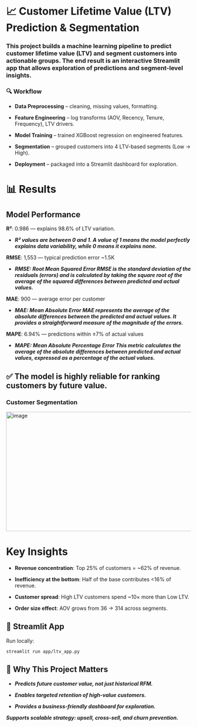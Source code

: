 # 📈 **Customer Lifetime Value (LTV) Prediction & Segmentation**

### This project builds a machine learning pipeline to predict customer lifetime value (LTV) and segment customers into actionable groups. The end result is an interactive Streamlit app that allows exploration of predictions and segment-level insights.

### 🔍 **Workflow**

* **Data Preprocessing** – cleaning, missing values, formatting.

* **Feature Engineering** – log transforms (AOV, Recency, Tenure, Frequency), LTV drivers.

* **Model Training** – trained XGBoost regression on engineered features.

* **Segmentation** – grouped customers into 4 LTV-based segments (Low → High).

* **Deployment** – packaged into a Streamlit dashboard for exploration.

# 📊 **Results**

## Model Performance

**R²**: 0.986 — explains 98.6% of LTV variation.
* ***R² values are between 0 and 1. A value of 1 means the model perfectly explains data variability, while 0 means it explains none.*** 

**RMSE**: 1,553 — typical prediction error ~1.5K
* ***RMSE: Root Mean Squared Error
RMSE is the standard deviation of the residuals (errors) and is calculated by taking the square root of the average of the squared differences between predicted and actual values.***

**MAE**: 900 — average error per customer
* ***MAE: Mean Absolute Error
MAE represents the average of the absolute differences between the predicted and actual values. It provides a straightforward measure of the magnitude of the errors.***

**MAPE**: 6.94% — predictions within ±7% of actual values
* ***MAPE: Mean Absolute Percentage Error
This metric calculates the average of the absolute differences between predicted and actual values, expressed as a percentage of the actual values.***

## ✅ **The model is highly reliable for ranking customers by future value.**

### Customer Segmentation

<img width="1005" height="326" alt="image" src="https://github.com/user-attachments/assets/fa3c5388-1ada-441c-a97e-4e85836ac2f6" />


# **Key Insights**

* **Revenue concentration**: Top 25% of customers = ~62% of revenue.

* **Inefficiency at the bottom**: Half of the base contributes <16% of revenue.

* **Customer spread**: High LTV customers spend ~10× more than Low LTV.

* **Order size effect**: AOV grows from 36 → 314 across segments.

## 🚀 Streamlit App
Run locally:
```
streamlit run app/ltv_app.py
```

## 🔑 Why This Project Matters

* ***Predicts future customer value, not just historical RFM.***

* ***Enables targeted retention of high-value customers.***

* ***Provides a business-friendly dashboard for exploration.***

***Supports scalable strategy: upsell, cross-sell, and churn prevention.***
